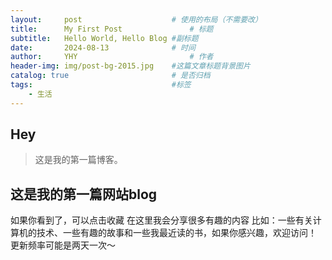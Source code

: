```yaml
---
layout:     post   				    # 使用的布局（不需要改）
title:      My First Post 				# 标题 
subtitle:   Hello World, Hello Blog #副标题
date:       2024-08-13 				# 时间
author:     YHY 						# 作者
header-img: img/post-bg-2015.jpg 	#这篇文章标题背景图片
catalog: true 						# 是否归档
tags:								#标签
    - 生活
---
```


## Hey
>这是我的第一篇博客。
## 这是我的第一篇网站blog
如果你看到了，可以点击收藏
在这里我会分享很多有趣的内容
比如：一些有关计算机的技术、一些有趣的故事和一些我最近读的书，如果你感兴趣，欢迎访问！
更新频率可能是两天一次～

